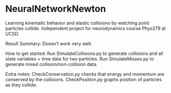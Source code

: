 # NeuralNetworkNewton
Learning kinematic behavior and elastic collisions by watching point particles collide.
Independent project for neurodynamics course Phys279 at UCSD.

Result Summary: Doesn't work very well.

How to get started:
Run SimulateCollisions.py to generate collisions and all state variables + time data for two particles.
Run SimulateMisses.py to generate mixed collision/non-collision data.

Extra notes:
CheckConservation.py checks that energy and momentum are conserved by the collisions.
CheckPosition.py graphs position of particles as they collide.
